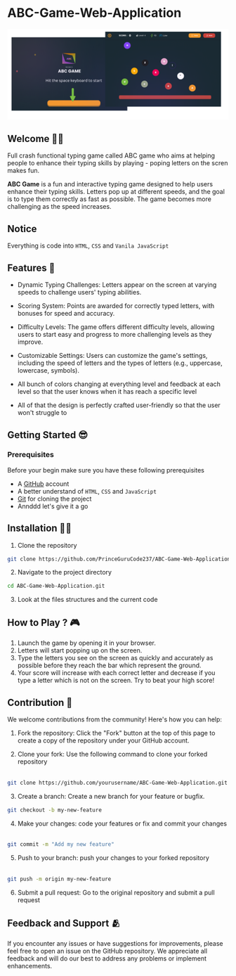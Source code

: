 # ABC-Game-Web-Application

![Design of the ABC Game application](preview.png)

## Welcome 👋🎉

Full crash functional typing game called ABC game who aims at helping people to enhance their typing skills by playing - poping letters on the scren makes fun.

**ABC Game** is a fun and interactive typing game designed to help users enhance their typing skills. Letters pop up at different speeds, and the goal is to type them correctly as fast as possible. The game becomes more challenging as the speed increases.

## Notice

Everything is code into `HTML`, `CSS` and `Vanila JavaScript`

## Features 🥲

- Dynamic Typing Challenges: Letters appear on the screen at varying speeds to challenge users' typing abilities.

- Scoring System: Points are awarded for correctly typed letters, with bonuses for speed and accuracy.

- Difficulty Levels: The game offers different difficulty levels, allowing users to start easy and progress to more challenging levels as they improve.

- Customizable Settings: Users can customize the game's settings, including the speed of letters and the types of letters (e.g., uppercase, lowercase, symbols).

- All bunch of colors changing at everything level and feedback at each level so that the user knows when it has reach a specific level

- All of that the design is perfectly crafted user-friendly so that the user won't struggle to

## Getting Started 😎

### Prerequisites

Before your begin make sure you have these following prerequisites

- A [GitHub](https://github.com/) account
- A better understand of `HTML`, `CSS` and `JavaScript`
- [Git](https://git-scm.com/downloads) for cloning the project
- Annddd let's give it a go

## Installation 👩‍🌾

1. Clone the repository

```bash
git clone https://github.com/PrinceGuruCode237/ABC-Game-Web-Application.git

```

2. Navigate to the project directory

```bash
cd ABC-Game-Web-Application.git
```

3. Look at the files structures and the current code

## How to Play ? 🎮

1. Launch the game by opening it in your browser.
2. Letters will start popping up on the screen.
3. Type the letters you see on the screen as quickly and accurately as possible before they reach the bar which represent the ground.
4. Your score will increase with each correct letter and decrease if you type a letter which is not on the screen. Try to beat your high score!

## Contribution 👭

We welcome contributions from the community! Here's how you can help:

1. Fork the repository: Click the "Fork" button at the top of this page to create a copy of the repository under your GitHub account.

2. Clone your fork: Use the following command to clone your forked repository

```bash

git clone https://github.com/yourusername/ABC-Game-Web-Application.git

```

3. Create a branch: Create a new branch for your feature or bugfix.

```bash
git checkout -b my-new-feature

```

4. Make your changes: code your features or fix and commit your changes

```bash

git commit -m "Add my new feature"
```

5. Push to your branch: push your changes to your forked repository

```bash

git push -m origin my-new-feature
```

6. Submit a pull request: Go to the original repository and submit a pull request

## Feedback and Support 🫂

If you encounter any issues or have suggestions for improvements, please feel free to open an issue on the GitHub repository. We appreciate all feedback and will do our best to address any problems or implement enhancements.
